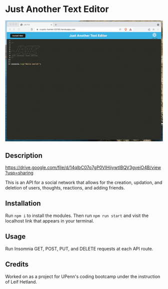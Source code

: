 # Just Another Text Editor

![screenshot](./Assets/00-demo.gif)

## Description

https://drive.google.com/file/d/14qlbC07o7gP0VIHiiywtIBQV3gveiO4B/view?usp=sharing

This is an API for a social network that allows for the creation, updation, and deletion of users, thoughts, reactions, and adding friends.

## Installation

Run ```npm i``` to install the modules.
Then run ```npm run start``` and visit the localhost link that appears in your terminal.

## Usage

Run Insomnia GET, POST, PUT, and DELETE requests at each API route.

## Credits

Worked on as a project for UPenn's coding bootcamp under the instruction of Leif Hetland.